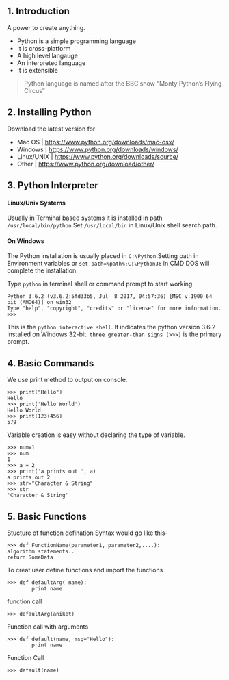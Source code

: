 ## 1. Introduction
A power to create anything.
* Python is a simple programming language
* It is cross-platform
* A high level langauge
* An interpreted language
* It is extensible

> Python language is named after the BBC show “Monty Python’s Flying Circus”

## 2. Installing Python
Download the latest version for
* Mac OS | https://www.python.org/downloads/mac-osx/
* Windows | https://www.python.org/downloads/windows/
* Linux/UNIX | https://www.python.org/downloads/source/
* Other | https://www.python.org/download/other/

## 3. Python Interpreter
#### Linux/Unix Systems
Usually in Terminal based systems it is installed in path ```/usr/local/bin/python```.Set ```/usr/local/bin``` in Linux/Unix shell search path. 
#### On Windows
The Python installation is usually placed in ```C:\Python```.Setting path in Environment variables or ```set path=%path%;C:\Python36``` in CMD DOS will complete the installation.

Type ```python``` in terminal shell or command prompt to start working.
```
Python 3.6.2 (v3.6.2:5fd33b5, Jul  8 2017, 04:57:36) [MSC v.1900 64 bit (AMD64)] on win32
Type "help", "copyright", "credits" or "license" for more information.
>>>
```
This is the ```python interactive shell```. It indicates the python version 3.6.2 installed on Windows 32-bit.
```three greater-than signs (>>>)``` is the primary prompt.

## 4. Basic Commands
We use print method to output on console.
```
>>> print("Hello")
Hello
>>> print('Hello World')
Hello World
>>> print(123+456)
579
```
Variable creation is easy without declaring the type of variable.
```
>>> num=1
>>> num
1
>>> a = 2
>>> print('a prints out ', a)
a prints out 2
>>> str="Character & String"
>>> str
'Character & String'
```
## 5. Basic Functions
Stucture of function defination
Syntax would go like this-
```
>>> def FunctionName(parameter1, parameter2,....):
algorithm statements..
return SomeData
```

To creat user define functions and import the functions
```
>>> def defaultArg( name): 
        print name
```
function call
```
>>> defaultArg(aniket)
```
Function call with arguments
```
>>> def default(name, msg="Hello"):
        print name
```
Function Call
```
>>> default(name)
```
